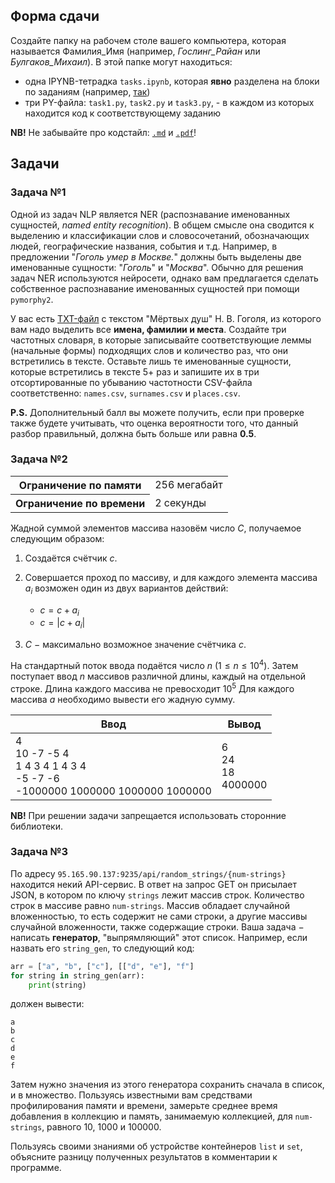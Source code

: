 ## Форма сдачи
Создайте папку на рабочем столе вашего компьютера, которая называется Фамилия_Имя (например, *Гослинг_Райан* или *Булгаков_Михаил*). В этой папке могут находиться:
- одна IPYNB-тетрадка `tasks.ipynb`, которая **явно** разделена на блоки по заданиям (например, [так](https://github.com/KatiaKozlova/files/blob/main/57-10/test/tasks.ipynb))
- три PY-файла: `task1.py`, `task2.py` и `task3.py`, - в каждом из которых находится код к соответствующему заданию

**NB!** Не забывайте про кодстайл: [`.md`](https://github.com/KatiaKozlova/files/blob/main/57-10/test/codestyle.md) и [`.pdf`](https://github.com/KatiaKozlova/files/blob/main/57-10/test/codestyle.pdf)!

## Задачи
### Задача №1

Одной из задач NLP является NER (распознавание именованных сущностей, _named entity recognition_). В общем смысле она сводится к выделению и классификации слов и словосочетаний, обозначающих людей, географические названия, события и т.д. Например, в предложении "_Гоголь умер в Москве._" должны быть выделены две именованные сущности: "_Гоголь_" и "_Москва_". Обычно для решения задач NER используются нейросети, однако вам предлагается сделать собственное распознавание именованных сущностей при помощи `pymorphy2`.

У вас есть [TXT-файл](https://raw.githubusercontent.com/KatiaKozlova/files/main/57-10/test/gogol.txt) с текстом "Мёртвых душ" Н. В. Гоголя, из которого вам надо выделить все **имена, фамилии и места**. Создайте три частотных словаря, в которые записывайте соответствующие леммы (начальные формы) подходящих слов и количество раз, что они встретились в тексте. Оставьте лишь те именованные сущности, которые встретились в тексте 5+ раз и запишите их в три отсортированные по убыванию частотности CSV-файла соответственно: `names.csv`, `surnames.csv` и `places.csv`.

**P.S.** Дополнительный балл вы можете получить, если при проверке также будете учитывать, что оценка вероятности того, что данный разбор правильный, должна быть больше или равна **0.5**.

### Задача №2
<table>
  <tr>
    <th>Ограничение по памяти</th>
    <td>256 мегабайт</td>
  </tr>
  <tr>
    <th>Ограничение по времени</th>
    <td>2 секунды</td>
  </tr>
</table>

Жадной суммой элементов массива назовём число $C$, получаемое следующим образом:

1. Создаётся счётчик $c$.
2. Совершается проход по массиву, и для каждого элемента массива $a_i$ возможен один из двух вариантов действий:

    - $c = c + a_i$
    - $c = |c + a_i|$

3. $C$ $-$ максимально возможное значение счётчика $c$.

На стандартный поток ввода подаётся число $n$ ($1 \leq n \leq 10^4$). Затем поступает ввод $n$ массивов различной длины, каждый на отдельной строке. Длина каждого массива не превосходит $10^5$ Для каждого массива $a$ необходимо вывести его жадную сумму.

| **Ввод**                                                                                               | **Вывод**               |
|--------------------------------------------------------------------------------------------------------|-------------------------|
| 4<br>10 -7 -5 4<br>1 4 3 4 1 4 3 4<br>-5 -7 -6<br>-1000000 1000000 1000000 1000000 | 6<br>24<br>18<br>4000000 |

**NB!** При решении задачи запрещается использовать сторонние библиотеки.

### Задача №3

По адресу `95.165.90.137:9235/api/random_strings/{num-strings}` находится некий API-сервис. В ответ на запрос GET он присылает JSON, в котором по ключу `strings` лежит массив строк. Количество строк в массиве равно `num-strings`. Массив обладает случайной вложенностью, то есть содержит не сами строки, а другие массивы случайной вложенности, также содержащие строки. Ваша задача $-$ написать **генератор**, "выпрямляющий" этот список. Например, если назвать его `string_gen`, то следующий код:

```python
arr = ["a", "b", ["c"], [["d", "e"], "f"]
for string in string_gen(arr):
    print(string)
```

должен вывести:

```
a
b
c
d
e
f
```

Затем нужно значения из этого генератора сохранить сначала в список, и в множество. Пользуясь известными вам средствами профилирования памяти и времени, замерьте среднее время добавления в коллекцию и память, занимаемую коллекцией, для `num-strings`, равного 10, 1000 и 100000.

Пользуясь своими знаниями об устройстве контейнеров `list` и `set`, объясните разницу полученных результатов в комментарии к программе.
